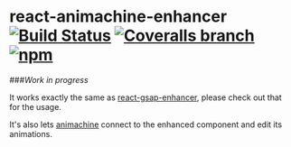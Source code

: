 # react-animachine-enhancer [![Build Status](https://img.shields.io/travis/azazdeaz/react-animachine-enhancer.svg?style=flat-square)](https://travis-ci.org/azazdeaz/react-animachine-enhancer) [![Coveralls branch](https://img.shields.io/coveralls/azazdeaz/react-animachine-enhancer/master.svg?style=flat-square)](https://coveralls.io/github/azazdeaz/react-animachine-enhancer) [![npm](https://img.shields.io/npm/dm/react-animachine-enhancer.svg?style=flat-square)]()

###*Work in progress*

It works exactly the same as [react-gsap-enhancer], please check out that for the usage.

It's also lets [animachine] connect to the enhanced component and edit its animations.

[react-gsap-enhancer]: https://github.com/azazdeaz/react-gsap-enhancer#readme
[animachine]: https://github.com/animachine/animachine#readme

